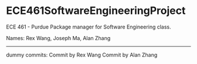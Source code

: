# ECE461SoftwareEngineeringProject
 ECE 461 - Purdue Package manager for Software Engineering class.


Names: Rex Wang, Joseph Ma, Alan Zhang

---
dummy commits:
Commit by Rex Wang
Commit by Alan Zhang
